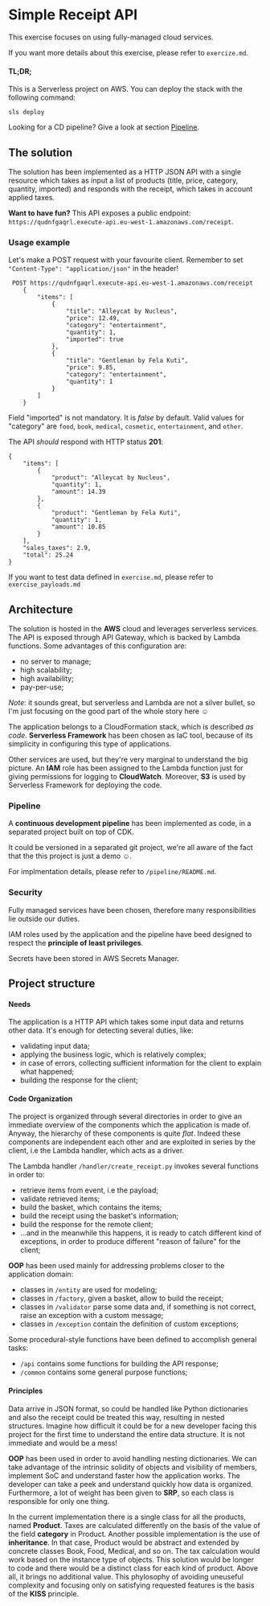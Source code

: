 # Simple Receipt API

This exercise focuses on using fully-managed cloud services.

If you want more details about this exercise, please refer to `exercize.md`.

#### TL;DR;
This is a Serverless project on AWS. You can deploy the stack with the following command:

    sls deploy

Looking for a CD pipeline? Give a look at section [Pipeline](#pipeline).

## The solution
The solution has been implemented as a HTTP JSON API with a single resource which takes as input a list of products (title, price, category, quantity, imported) and responds with the receipt, which takes in account applied taxes.

**Want to have fun?** This API exposes a public endpoint: `https://qudnfgaqrl.execute-api.eu-west-1.amazonaws.com/receipt`. 

### Usage example

Let's make a POST request with your favourite client. Remember to set `"Content-Type": "application/json"` in the header!
    
     POST https://qudnfgaqrl.execute-api.eu-west-1.amazonaws.com/receipt
        {
            "items": [
                {
                    "title": "Alleycat by Nucleus", 
                    "price": 12.49, 
                    "category": "entertainment", 
                    "quantity": 1,
                    "imported": true
                }, 
                {
                    "title": "Gentleman by Fela Kuti", 
                    "price": 9.85,
                    "category": "entertainment",
                    "quantity": 1
                }
            ]
        }

Field "imported" is not mandatory. It is *false* by default.
Valid values for "category" are `food`, `book`, `medical`, `cosmetic`, `entertainment`, and `other`.

The API *should* respond with HTTP status **201**:

    {
        "items": [
            {
                "product": "Alleycat by Nucleus",
                "quantity": 1,
                "amount": 14.39
            },
            {
                "product": "Gentleman by Fela Kuti",
                "quantity": 1,
                "amount": 10.85
            }
        ],
        "sales_taxes": 2.9,
        "total": 25.24
    }

If you want to test data defined in `exercise.md`, please refer to `exercise_payloads.md`


## Architecture

The solution is hosted in the **AWS** cloud and leverages serverless services.
The API is exposed through API Gateway, which is backed by Lambda functions. Some advantages of this configuration are:
 * no server to manage;
 * high scalability;
 * high availability;
 * pay-per-use;

*Note*: it sounds great, but serverless and Lambda are not a silver bullet, so I'm just focusing on the good part of the whole story here ☺

The application belongs to a CloudFormation stack, which is described *as code*. **Serverless Framework** has been chosen as IaC tool, because of its simplicity in configuring this type of applications.

Other services are used, but they're very marginal to understand the big picture. An **IAM** role has been assigned to the Lambda function just for giving permissions for logging to **CloudWatch**. Moreover, **S3** is used by Serverless Framework for deploying the code.

### <a name="pipeline"></a> Pipeline
A **continuous development pipeline** has been implemented as code, in a separated project built on top of CDK.

It could be versioned in a separated git project, we're all aware of the fact that the this project is just a demo ☺.   

For implmentation details, please refer to `/pipeline/README.md`.

### Security
Fully managed services have been chosen, therefore many responsibilities lie outside our duties.

IAM roles used by the application and the pipeline have beed designed to respect the **principle of least privileges**.

Secrets have been stored in AWS Secrets Manager. 

## Project structure

#### Needs
The application is a HTTP API which takes some input data and returns other data. It's enough for detecting several duties, like:

* validating input data;
* applying the business logic, which is relatively complex;
* in case of errors, collecting sufficient information for the client to explain what happened;
* building the response for the client;

#### Code Organization
The project is organized through several directories in order to give an immediate overview of the components which the application is made of.
Anyway, the hierarchy of these components is quite *flat*. Indeed these components are independent each other and are exploited in series by the client, i.e the Lambda handler, which acts as a driver.

The Lambda handler `/handler/create_receipt.py` invokes several functions in order to:
* retrieve items from event, i.e the payload;
* validate retrieved items;
* build the basket, which contains the items;
* build the receipt using the basket's information;
* build the response for the remote client;
* ...and in the meanwhile this happens, it is ready to catch different kind of exceptions, in order to produce different "reason of failure" for the client;

**OOP** has been used mainly for addressing problems closer to the application domain:
   * classes in `/entity` are used for modeling;
   * classes in `/factory`, given a basket, allow to build the receipt;
   * classes in `/validator` parse some data and, if something is not correct, raise an exception with a custom message;
   * classes in `/exception` contain the definition of custom exceptions;

Some procedural-style functions have been defined to accomplish general tasks:
* `/api` contains some functions for building the API response;
* `/common` contains some general purpose functions;
 
 #### Principles
Data arrive in JSON format, so could be handled like Python dictionaries and also the receipt could be treated this way, resulting in nested structures. Imagine how difficult it could be for a new developer facing this project for the first time to understand the entire data structure. It is not immediate and would be a mess!
 
**OOP** has been used in order to avoid handling nesting dictionaries. We can take advantage of the intrinsic solidity of objects and visibility of members, implement SoC and understand faster how the application works. The developer can take a peek and understand quickly how data is organized. Furthermore, a lot of weight has been given to **SRP**, so each class is responsible for only one thing.
 
In the current implementation there is a single class for all the products, named **Product**. Taxes are calculated differently on the basis of the value of the field **category** in Product.
Another possible implementation is the use of **inheritance**. In that case, Product would be abstract and extended by concrete classes Book, Food, Medical, and so on. The tax calculation would work based on the instance type of objects. This solution would be longer to code and there would be a distinct class for each kind of product. Above all, it brings no additional value. This phylosophy of avoiding uneuseful complexity and focusing only on satisfying requested features is the basis of the **KISS** principle.